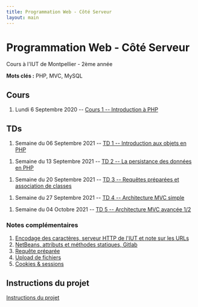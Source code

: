 ```yaml
---
title: Programmation Web - Côté Serveur
layout: main
---
```


# Programmation Web - Côté Serveur
Cours à l'IUT de Montpellier - 2ème année

**Mots clés :** PHP, MVC, MySQL

## Cours

1. Lundi 6 Septembre 2020 -- [Cours 1 -- Introduction à PHP](classes/class1.html)  
   <!-- Accéder à l'[amphi à distance via Moodle](https://moodle.umontpellier.fr/mod/bigbluebuttonbn/view.php?id=291203) -->
   <!-- et à son enregistrement -->

## TDs

1. Semaine du 06 Septembre 2021 -- [TD 1 -- Introduction aux objets en PHP](tutorials/tutorial1.html) 
<!-- ([English version](tutorials/tutorial1-en.html)) -->
1. Semaine du 13 Septembre 2021 -- [TD 2 -- La persistance des données en PHP](tutorials/tutorial2.html) 
<!-- ([English version](tutorials/tutorial2-en.html)) -->
 1. Semaine du 20 Septembre 2021 -- [TD 3 -- Requêtes préparées et association de classes](tutorials/tutorial3.html)
<!-- <\!-- ([English version](tutorials/tutorial3-en.html)) -\-> -->
1. Semaine du 27 Septembre 2021 --  [TD 4 -- Architecture MVC simple](tutorials/tutorial4.html)
<!-- <\!-- ([English version](tutorials/tutorial4-en.html)) -\-> -->
1. Semaine du 04 Octobre 2021 -- [TD 5 -- Architecture MVC avancée 1/2](tutorials/tutorial5.html)
<!-- <\!-- ([English version](tutorials/tutorial5-en.html)) -\-> -->
<!-- 1. Semaine du 11 Octobre 2021 --  [TD 6 -- Architecture MVC avancée 2/2](tutorials/tutorial6.html)  -->
<!-- <\!-- ([English version](tutorials/tutorial6-en.html)) -\-> -->
<!-- 1. Semaine du 18 Octobre 2021 --  [Début projet](projet.html) -->
<!-- 1. Semaine du 25 Octobre 2021 -- [Projet](projet.html) -->
<!-- 1. Semaine du 08 Novembre 2021 -- -->
<!--    [TD 7 -- Cookies & Sessions](tutorials/tutorial7.html) ([English version](tutorials/tutorial7-en.html)) puis projet -->
<!-- 1. Semaine du 15 Novembre 2021 -- -->
<!--    [TD 8 -- Authentification & Validation par email](tutorials/tutorial8.html) ([English version](tutorials/tutorial8-en.html)) -->
<!--    puis projet -->
<!-- 1. Semaine du 22 Novembre 2021 -- 3h projet -->
<!-- 1. Semaine du 29 Novembre 2021 -- 3h projet -->
<!-- 1. Semaine du 06 Décembre 2021 -- soutenances du projet -->
<!-- 1. Semaine du 13 Décembre -- examen -->

### Notes complémentaires

1. [Encodage des caractères, serveur HTTP de l'IUT et note sur les URLs]({{site.baseurl}}/assets/tut1-complement.html)
2. [NetBeans, attributs et méthodes statiques, Gitlab]({{site.baseurl}}/assets/tut2-complement.html)
3. [Requête préparée]({{site.baseurl}}/assets/tut3-complement.html)
4. [Upload de fichiers]({{site.baseurl}}/assets/tut4-complement.html)
5. [Cookies & sessions]({{site.baseurl}}/assets/tut7-complement.html)


## Instructions du projet

[Instructions du projet](projet.html)


<!-- ## Chat -->

<!-- Le chat -->
<!-- [gitter.im/romainlebreton/ProgWeb-CoteServeur ![Join the chat at https://gitter.im/romainlebreton/ProgWeb-CoteServeur](https://badges.gitter.im/romainlebreton/ProgWeb-CoteServeur.svg)](https://gitter.im/romainlebreton/ProgWeb-CoteServeur) -->
<!-- vous permet de discuter au sujet de ce cours à tout moment (nécessite un compte GitHub ou Twitter). -->
